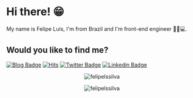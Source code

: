 # Hi there! 😁

My name is Felipe Luis, I'm from Brazil and I'm front-end engineer 🧔🏼💻.

## Would you like to find me?

[![Blog Badge](https://img.shields.io/badge/Blog-Visit%20my%20Blog-black)](https://felipeluis.com.br/blog)
[![Hits](https://hits.seeyoufarm.com/api/count/incr/badge.svg?url=https%3A%2F%2Fgithub.com%2Ffelipelssilva%2Fhit-counter&count_bg=%2379C83D&title_bg=%23555555&icon=&icon_color=%23E7E7E7&title=hits&edge_flat=false)](https://hits.seeyoufarm.com)
[![Twitter Badge](https://img.shields.io/badge/-Twitter-1ca0f1?style=flat-square&labelColor=1ca0f1&logo=twitter&logoColor=white&link=https://twitter.com/felipeluisss)](https://twitter.com/felipeluisss)
[![Linkedin Badge](https://img.shields.io/badge/-LinkedIn-blue?style=flat-square&logo=Linkedin&logoColor=white&link=https://www.linkedin.com/in/felipelssilva)](https://www.linkedin.com/in/felipelssilva)

<p align="center"><img src="https://github-readme-stats.vercel.app/api/top-langs/?username=felipelssilva&layout=compact&theme=dracula" alt="felipelssilva" /></p>
<p align="center"><img src="https://github-readme-stats.vercel.app/api?username=felipelssilva&show_icons=true&theme=dracula" alt="felipelssilva" /></p>

